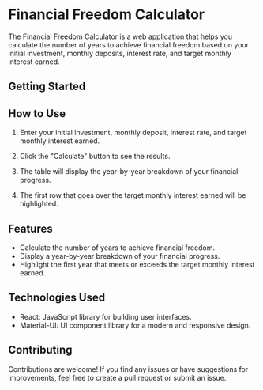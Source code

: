 # Financial Freedom Calculator

The Financial Freedom Calculator is a web application that helps you calculate the number of years to achieve financial freedom based on your initial investment, monthly deposits, interest rate, and target monthly interest earned.

## Getting Started

## How to Use

1. Enter your initial investment, monthly deposit, interest rate, and target monthly interest earned.

2. Click the "Calculate" button to see the results.

3. The table will display the year-by-year breakdown of your financial progress.

4. The first row that goes over the target monthly interest earned will be highlighted.

## Features

- Calculate the number of years to achieve financial freedom.
- Display a year-by-year breakdown of your financial progress.
- Highlight the first year that meets or exceeds the target monthly interest earned.

## Technologies Used

- React: JavaScript library for building user interfaces.
- Material-UI: UI component library for a modern and responsive design.

## Contributing

Contributions are welcome! If you find any issues or have suggestions for improvements, feel free to create a pull request or submit an issue.
